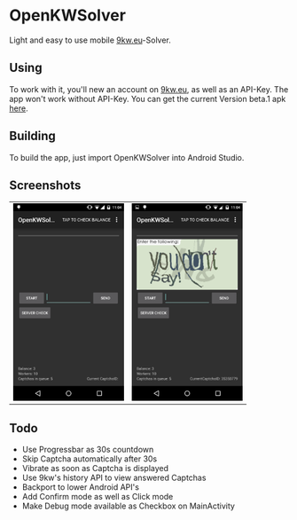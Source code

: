 OpenKWSolver
============

Light and easy to use mobile [9kw.eu](http://www.9kw.eu/)-Solver.

Using
-----
To work with it, you'll new an account on [9kw.eu](http://www.9kw.eu/), as well as an API-Key.
The app won't work without API-Key. You can get the current Version beta.1 apk [here](https://github.com/dotWee/OpenKWSolver/releases/download/beta.1/app-release.apk).

Building
--------

To build the app, just import OpenKWSolver into Android Studio.

Screenshots
-----------

<table sytle="border: 0px;">
<tr>
<td><img width="200px" src="Screenshot1.png" /></td>
<td><img width="200px" src="Screenshot2.png" /></td>
</tr>
</table>

Todo
----

+ Use Progressbar as 30s countdown
+ Skip Captcha automatically after 30s
+ Vibrate as soon as Captcha is displayed
+ Use 9kw's history API to view answered Captchas
+ Backport to lower Android API's
+ Add Confirm mode as well as Click mode
+ Make Debug mode available as Checkbox on MainActivity